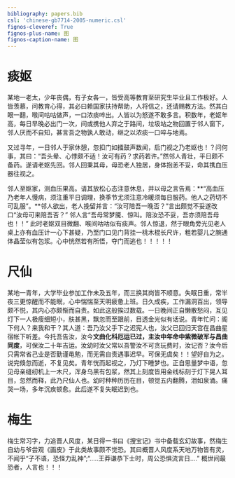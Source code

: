 ```yaml
---
bibliography: papers.bib
csl: 'chinese-gb7714-2005-numeric.csl'
fignos-cleveref: True
fignos-plus-name: 图
fignos-caption-name: 图	
---
```


# 痰妪
某地一老太，少年丧偶，有子女各一，皆受高等教育至研究生毕业且工作极好。人皆羡慕，问教育心得，其必曰赖国家扶持帮助，人将信之，还请赐教方法。然其白眼一翻，喉间咕咕做声，一口浓痰啐出。人皆以为怒遂不敢多言。积数年，老妪年高，每日早晚必出门一次，间或携他人弃之于路间，垃圾站之物回置于邻人窗下，邻人厌而不自知，甚言吾之物孰人敢动，继之以浓痰一口啐与地焉。

又过寻年，一日邻人于家休憩，忽扣门如擂鼓声数闻，启门视之乃老妪也！？问何事，其曰：“吾头晕、心悸颇不适！汝可有药？求药若许。”然邻人青壮，平日颇不备药。遂请老妪先回。邻人回秉其母，母恐老人独居，身体抱恙不妥，命其携血压器往视之。

邻人至妪家，测血压果高。请其放松心态注意休息，并以母之言告焉：**“高血压乃老年人慢病，须注重平日调理，换季节尤须注意冷暖须每日服药。他人之药切不可乱服”。**邻人欲出，老人挽留并言：“汝可陪吾一晚否？”言出颇觉不妥遂改口“汝母可来陪吾否？” 邻人言“吾母常梦魇、惊叫。陪汝恐不妥，吾亦须陪吾母也！！” 此时老妪双目微翻、喉间咕咕似有痰声。邻人惊退，然于眼角旁光见老人桌上亦有血压计一心下甚疑，乃至门口见门背挂一桃木棍长尺许，粗若婴儿之腕通体晶莹似有包浆。心中恍然若有所悟，夺门而逃也！！！！！

# 尺仙
某地一青年，大学毕业参加工作未及五年，而三换其岗皆不顺意。失眠日重，常半夜三更惊醒而不能眠，心中惴惴至天明疲惫上班。日久成疾，工作漏洞百出，领导颇不悦，其内心亦颇惭而自责。如此这般挨过数载。一日晚间正自懒散愁闷，互见灯下一人极瘦细短小，肤甚黑，飘忽而至跟前，目透金光似有话说。青年忙问：阁下何人？来我和干？其人道：吾乃汝父手下之迟宪人也，汝父已回归天宫在昌曲星宿帐下听差。今托吾告汝，汝今**文曲化科厄运已过，主汝中年命中紫微破军与昌曲同度**，可保汝二十年吉运。汝幼时汝父常以吾警汝不可贪玩费时，汝记否？汝今后只需常省己业是否勤谨黾勉，而无需自责遇事迟早。可保无虞矣！！望好自为之。说完倏忽而逝，不复见矣。青年恍而起视之，乃灯下睡梦也。正自思量梦中语，忽见母亲缝纫机上一木尺，浑身乌黑有包浆，然其上刻度皆用金线标刻于灯下晃人耳目，忽然而释，此乃尺仙人也。幼时种种历历在目，顿觉五内翻腾，泪如泉涌。痛哭一场，多年沉疾顿愈。此后遂不复失眠迟到也。


# 梅生
梅生常习字，力追晋人风度，某日得一书曰《搜宝记》书中备载玄幻故事，然梅生自幼与爷尝观《画皮》于此类故事颇不觉恐。其曰概晋人风度系天地万物皆有灵，不闻乎“子不语，恐怪力乱神”;“.....王莽谦恭下士时，周公恐惧流言日....” 概世间最恐者，人言也！！！